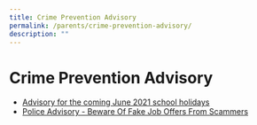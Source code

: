 ```yaml
---
title: Crime Prevention Advisory
permalink: /parents/crime-prevention-advisory/
description: ""
---
```

# **Crime Prevention Advisory**

* [Advisory for the coming June 2021 school holidays](/files/Jun%202021%20crime%20advisory.pdf)
* [Police Advisory -  Beware Of Fake Job Offers From Scammers](/files/Police%20Advisory%20-%20%20Beware%20Of%20Fake%20Job%20Offers%20From%20Scammers_.pdf)
